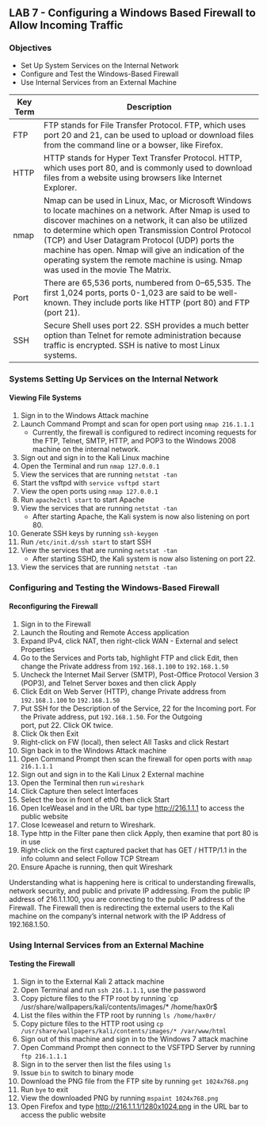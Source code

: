 ## LAB 7 - Configuring a Windows Based Firewall to Allow Incoming Traffic

### Objectives

- Set Up System Services on the Internal Network
- Configure and Test the Windows-Based Firewall
- Use Internal Services from an External Machine

| Key Term | Description                                                                                                                                                                                                                                                                                                                                                                                                           |
| -------- | --------------------------------------------------------------------------------------------------------------------------------------------------------------------------------------------------------------------------------------------------------------------------------------------------------------------------------------------------------------------------------------------------------------------- |
| FTP      | FTP stands for File Transfer Protocol. FTP, which uses port 20 and 21, can be used to upload or download files from the command line or a bowser, like Firefox.                                                                                                                                                                                                                                                       |
| HTTP     | HTTP stands for Hyper Text Transfer Protocol. HTTP, which uses port 80, and is commonly used to download files from a website using browsers like Internet Explorer.                                                                                                                                                                                                                                                  |
| nmap     | Nmap can be used in Linux, Mac, or Microsoft Windows to locate machines on a network. After Nmap is used to discover machines on a network, it can also be utilized to determine which open Transmission Control Protocol (TCP) and User Datagram Protocol (UDP) ports the machine has open. Nmap will give an indication of the operating system the remote machine is using. Nmap was used in the movie The Matrix. |
| Port     | There are 65,536 ports, numbered from 0–65,535. The first 1,024 ports, ports 0-1,023 are said to be well-known. They include ports like HTTP (port 80) and FTP (port 21).                                                                                                                                                                                                                                             |
| SSH      | Secure Shell uses port 22. SSH provides a much better option than Telnet for remote administration because traffic is encrypted. SSH is native to most Linux systems.                                                                                                                                                                                                                                                 |

### Systems Setting Up Services on the Internal Network

#### Viewing File Systems

1. Sign in to the Windows Attack machine
2. Launch Command Prompt and scan for open port using `nmap 216.1.1.1`
	- Currently, the firewall is configured to redirect incoming requests for the FTP, Telnet, SMTP, HTTP, and POP3 to the Windows 2008 machine on the internal network.
3. Sign out and sign in to the Kali Linux machine
4. Open the Terminal and run `nmap 127.0.0.1`
5. View the services that are running `netstat -tan`
6. Start the vsftpd with `service vsftpd start`
7. View the open ports using `nmap 127.0.0.1`
8. Run `apache2ctl start` to start Apache
9. View the services that are running `netstat -tan`
	- After starting Apache, the Kali system is now also listening on port 80.
10. Generate SSH keys by running `ssh-keygen`
11. Run `/etc/init.d/ssh start` to start SSH
12. View the services that are running `netstat -tan`
	- After starting SSHD, the Kali system is now also listening on port 22.
13. View the services that are running `netstat -tan`

### Configuring and Testing the Windows-Based Firewall

#### Reconfiguring the Firewall

1. Sign in to the Firewall
2. Launch the Routing and Remote Access application
3. Expand IPv4, click NAT, then right-click WAN - External and select Properties
4. Go to the Services and Ports tab, highlight FTP and click Edit, then change the Private address from `192.168.1.100` to `192.168.1.50`
5. Uncheck the Internet Mail Server (SMTP), Post-Office Protocol Version 3 (POP3), and Telnet Server boxes and then click Apply
6. Click Edit on Web Server (HTTP), change Private address from `192.168.1.100` to `192.168.1.50`
7. Put SSH for the Description of the Service, 22 for the Incoming port. For the Private address, put `192.168.1.50`. For the Outgoing port, put 22. Click OK twice.
8. Click Ok then Exit
9. Right-click on FW (local), then select All Tasks and click Restart
10. Sign back in to the Windows Attack machine
11. Open Command Prompt then scan the firewall for open ports with `nmap 216.1.1.1`
12. Sign out and sign in to the Kali Linux 2 External machine
13. Open the Terminal then run `wireshark` 
14. Click Capture then select Interfaces
15. Select the box in front of eth0 then click Start
16. Open IceWeasel and in the URL bar type http://216.1.1.1 to access the public website
17. Close Iceweasel and return to Wireshark.
18. Type http in the Filter pane then click Apply, then examine that port 80 is in use
19. Right-click on the first captured packet that has GET / HTTP/1.1 in the info column and select Follow TCP Stream
20. Ensure Apache is running, then quit Wireshark

Understanding what is happening here is critical to understanding firewalls, network security, and public and private IP addressing. From the public IP address of 216.1.1.100, you are connecting to the public IP address of the Firewall. The Firewall then is redirecting the external users to the Kali machine on the company’s internal network with the IP Address of 192.168.1.50.

### Using Internal Services from an External Machine

#### Testing the Firewall

1. Sign in to the External Kali 2 attack machine
2. Open Terminal and run `ssh 216.1.1.1`, use the password
3. Copy picture files to the FTP root by running `cp /usr/share/wallpapers/kali/contents/images/* /home/hax0r$
4. List the files within the FTP root by running `ls /home/hax0r/`
5. Copy picture files to the HTTP root using `cp /usr/share/wallpapers/kali/contents/images/* /var/www/html`
6. Sign out of this machine and sign in to the Windows 7 attack machine
7. Open Command Prompt then connect to the VSFTPD Server by running `ftp 216.1.1.1`
8. Sign in to the server then list the files using `ls`
9. Issue `bin` to switch to binary mode
10. Download the PNG file from the FTP site by running `get 1024x768.png`
11. Run `bye` to exit
12. View the downloaded PNG by running `mspaint 1024x768.png`
13. Open Firefox and type http://216.1.1.1/1280x1024.png in the URL bar to access the public website
